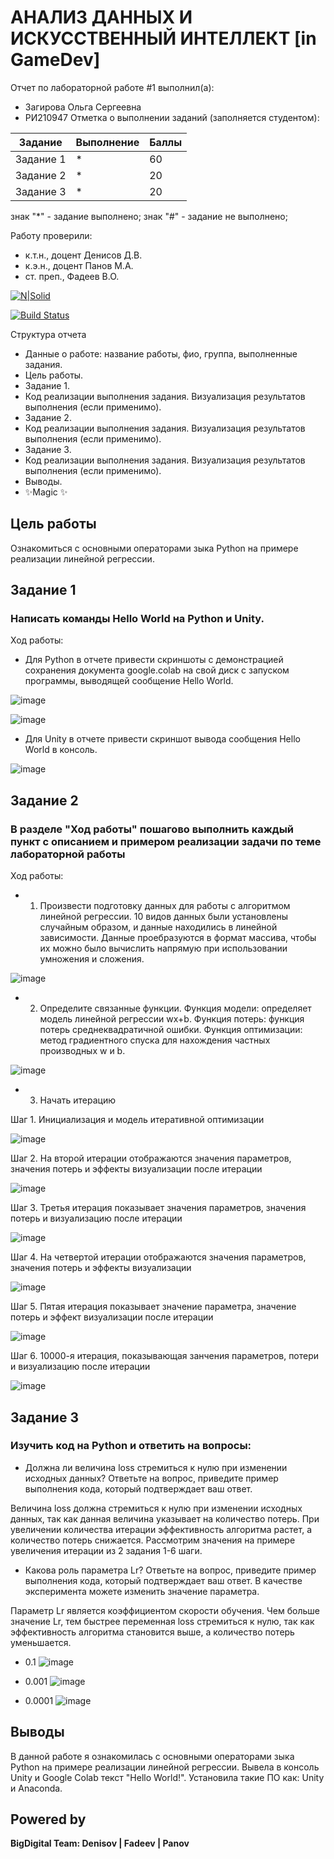 # АНАЛИЗ ДАННЫХ И ИСКУССТВЕННЫЙ ИНТЕЛЛЕКТ [in GameDev]
Отчет по лабораторной работе #1 выполнил(а):
- Загирова Ольга Сергеевна
- РИ210947
Отметка о выполнении заданий (заполняется студентом):

| Задание | Выполнение | Баллы |
| ------ | ------ | ------ |
| Задание 1 | * | 60 |
| Задание 2 | * | 20 |
| Задание 3 | * | 20 |

знак "*" - задание выполнено; знак "#" - задание не выполнено;

Работу проверили:
- к.т.н., доцент Денисов Д.В.
- к.э.н., доцент Панов М.А.
- ст. преп., Фадеев В.О.

[![N|Solid](https://cldup.com/dTxpPi9lDf.thumb.png)](https://nodesource.com/products/nsolid)

[![Build Status](https://travis-ci.org/joemccann/dillinger.svg?branch=master)](https://travis-ci.org/joemccann/dillinger)

Структура отчета

- Данные о работе: название работы, фио, группа, выполненные задания.
- Цель работы.
- Задание 1.
- Код реализации выполнения задания. Визуализация результатов выполнения (если применимо).
- Задание 2.
- Код реализации выполнения задания. Визуализация результатов выполнения (если применимо).
- Задание 3.
- Код реализации выполнения задания. Визуализация результатов выполнения (если применимо).
- Выводы.
- ✨Magic ✨

## Цель работы
Ознакомиться с основными операторами зыка Python на примере реализации линейной регрессии.

## Задание 1
### Написать команды Hello World на Python и Unity.
Ход работы:
- Для Python в отчете привести скриншоты с демонстрацией сохранения документа google.colab на свой диск с запуском программы, выводящей сообщение Hello World.

![image](https://user-images.githubusercontent.com/92687732/192148116-e85080de-92de-4165-ad79-b2514251b253.png)

![image](https://user-images.githubusercontent.com/92687732/192148132-af44887c-2ff1-4613-935a-4a2205a30bbf.png)

- Для Unity в отчете привести скриншот вывода сообщения Hello World в консоль.

![image](https://user-images.githubusercontent.com/92687732/192148224-539ab4d4-bbf0-4c01-b1b6-9d5330ce00e0.png)

## Задание 2
### В разделе "Ход работы" пошагово выполнить каждый пункт с описанием и примером реализации задачи по теме лабораторной работы
Ход работы:

- 1. Произвести подготовку данных для работы с алгоритмом линейной регрессии. 10 видов данных были установлены случайным образом, и данные находились в линейной зависимости. Данные проебразуются в формат массива, чтобы их можно было вычислить напрямую при использовании умножения и сложения.

![image](https://user-images.githubusercontent.com/92687732/192148431-91e3847f-9626-4dca-9175-95f3d1f36c7b.png)

- 2. Определите связанные функции. Функция модели: определяет модель линейной регрессии wx+b. Функция потерь: функция потерь среднеквадратичной ошибки. Функция оптимизации: метод градиентного спуска для нахождения частных производных w и b.

![image](https://user-images.githubusercontent.com/92687732/192148485-f16e4674-ec43-41b4-9ba0-0de175bb71b4.png)

- 3. Начать итерацию

Шаг 1. Инициализация и модель итеративной оптимизации

![image](https://user-images.githubusercontent.com/92687732/192148567-12c466ae-c2f3-43d8-beb2-03c34c49607f.png)

Шаг 2. На второй итерации отображаются значения параметров, значения потерь и эффекты визуализации после итерации

![image](https://user-images.githubusercontent.com/92687732/192148602-d65a38c2-9a7a-4448-8516-7682c6545133.png)

Шаг 3. Третья итерация показывает значения параметров, значения потерь и визуализацию после итерации

![image](https://user-images.githubusercontent.com/92687732/192148622-80d5912c-e549-4b2b-aa6c-347da5fd28d4.png)

Шаг 4. На четвертой итерации отображаются значения параметров, значения потерь и эффекты визуализации

![image](https://user-images.githubusercontent.com/92687732/192148637-f70e02ba-0823-438c-9556-1f94ae3f41f1.png)

Шаг 5. Пятая итерация показывает значение параметра, значение потерь и эффект визуализации после итерации

![image](https://user-images.githubusercontent.com/92687732/192148690-9e766514-9ede-407a-b3e5-87f001aae3f9.png)

Шаг 6. 10000-я итерация, показывающая занчения параметров, потери и визуализацию после итерации

![image](https://user-images.githubusercontent.com/92687732/192148711-0d672d6e-5a6f-47bd-a9a9-e8710e33406d.png)

## Задание 3
### Изучить код на Python и ответить на вопросы:

- Должна ли величина loss стремиться к нулю при изменении исходных данных? Ответьте на вопрос, приведите пример выполнения кода, который подтверждает ваш ответ.

Величина loss должна стремиться к нулю при изменении исходных данных, так как данная величина указывает на количество потерь. При увеличении количества итерации эффективность алгоритма растет, а количество потерь снижается. Рассмотрим значения на примере увеличения итерации из 2 задания 1-6 шаги.

- Какова роль параметра Lr? Ответьте на вопрос, приведите пример выполнения кода, который подтверждает ваш ответ. В качестве эксперимента можете изменить значение параметра.

Параметр Lr является коэффициентом скорости обучения. Чем больше значение Lr, тем быстрее переменная loss стремиться к нулю, так как эффективность алгоритма становится выше, а количество потерь уменьшается.

- 0.1
![image](https://user-images.githubusercontent.com/92687732/192152323-27bf61e6-a6f7-4a8e-bf44-a9f586db3b20.png)

- 0.001
![image](https://user-images.githubusercontent.com/92687732/192152348-a85b6c03-67bd-4365-8487-2c3230be8ed4.png)

- 0.0001
![image](https://user-images.githubusercontent.com/92687732/192152366-b05374dc-f779-4513-bebb-dee330287500.png)

## Выводы

В данной работе я ознакомилась с основными операторами зыка Python на примере реализации линейной регрессии. Вывела в консоль Unity и Google Colab текст "Hello World!". Установила такие ПО как: Unity и Anacondа.

## Powered by

**BigDigital Team: Denisov | Fadeev | Panov**
